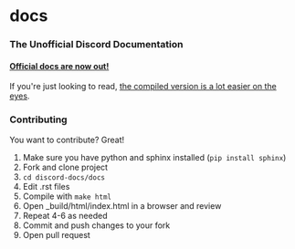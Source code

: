 # docs
### The Unofficial Discord Documentation

#### [Official docs are now out!](https://discordapp.com/developers/docs/intro)

If you're just looking to read, [the compiled version is a lot easier on the eyes](http://unofficial.discordapi.com/en/latest/).

### Contributing

You want to contribute? Great!

1. Make sure you have python and sphinx installed (`pip install sphinx`)
2. Fork and clone project
3. `cd discord-docs/docs`
4. Edit .rst files
5. Compile with `make html`
6. Open _build/html/index.html in a browser and review
7. Repeat 4-6 as needed
8. Commit and push changes to your fork
9. Open pull request

